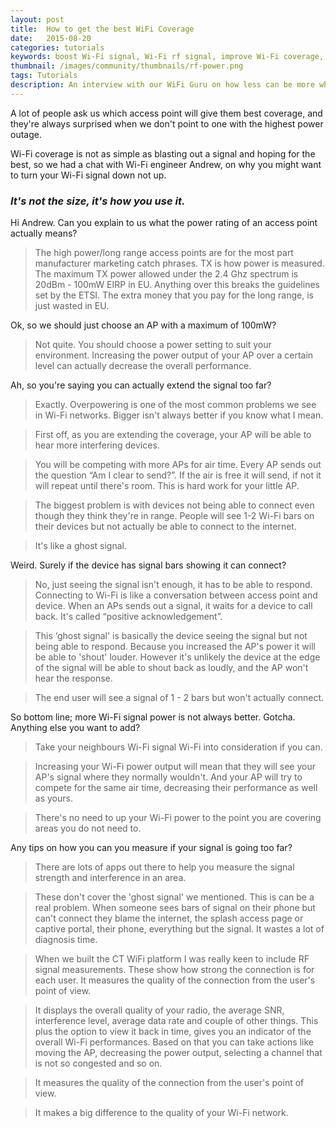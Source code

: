 ```yaml
---
layout: post
title:  How to get the best WiFi Coverage
date:   2015-08-20
categories: tutorials
keywords: boost Wi-Fi signal, Wi-Fi rf signal, improve Wi-Fi coverage, adjust Wi-Fi signal down, most powerful Wi-Fi router, best Wi-Fi access point signal
thumbnail: /images/community/thumbnails/rf-power.png
tags: Tutorials
description: An interview with our WiFi Guru on how less can be more when it comes to Wi-Fi power.
---
```


A lot of people ask us which access point will give them best coverage, and they're always surprised when we don't point to one with the highest power outage.

Wi-Fi coverage is not as simple as blasting out a signal and hoping for the best, so we had a chat with Wi-Fi engineer Andrew, on why you might want to turn your Wi-Fi signal down not up.

### _It's not the size, it's how you use it._

Hi Andrew. Can you explain to us what the power rating of an access point actually means?

>The high power/long range access points are for the most part manufacturer marketing catch phrases. TX is how power is measured. The maximum TX power allowed under the 2.4 Ghz spectrum is 20dBm - 100mW EIRP in EU. Anything over this breaks the guidelines set by the ETSI.
>The extra money that you pay for the long range, is just wasted in EU.

Ok, so we should just choose an AP with a maximum of 100mW?

>Not quite. You should choose a power setting to suit your environment. Increasing the power output of your AP over a certain level can actually decrease the overall performance.

Ah, so you're saying you can actually extend the signal too far?

>Exactly. Overpowering is one of the most common problems we see in Wi-Fi networks. Bigger isn't always better if you know what I mean.

>First off, as you are extending the coverage, your AP will be able to hear more interfering devices.

>You will be competing with more APs for air time. Every AP sends out the question “Am I clear to send?”. If the air is free it will send, if not it will repeat until there's room. This is hard work for your little AP.

>The biggest problem is with devices not being able to connect even though they think they're in range. People will see 1-2 Wi-Fi bars on their devices but not actually be able to connect to the internet.

>It's like a ghost signal.

Weird. Surely if the device has signal bars showing it can connect? <image of low signal bars on phone>

>No, just seeing the signal isn't enough, it has to be able to respond. Connecting to Wi-Fi is like a conversation between access point and device. When an APs sends out a signal, it waits for a device to call back. It's called “positive acknowledgement”.

>This ‘ghost signal' is basically the device seeing the signal but not being able to respond. Because you increased the AP's power it will be able to 'shout' louder. However it's unlikely the device at the edge of the signal will be able to shout back as loudly, and the AP won't hear the response.

>The end user will see a signal of 1 - 2 bars but won't actually connect.

So bottom line; more Wi-Fi signal power is not always better. Gotcha. Anything else you want to add?

>Take your neighbours Wi-Fi signal Wi-Fi into consideration if you can.

>Increasing your Wi-Fi power output will mean that they will see your AP's signal where they normally wouldn't. And your AP will try to compete for the same air time, decreasing their performance as well as yours.

>There's no need to up your Wi-Fi power to the point you are covering areas you do not need to.

Any tips on how you can you measure if your signal is going too far?

>There are lots of apps out there to help you measure the signal strength and interference in an area.
<app image of inference>

>These don't cover the 'ghost signal' we mentioned. This is can be a real problem. When someone sees bars of signal on their phone but can't connect they blame the internet, the splash access page or captive portal, their phone, everything but the signal. It wastes a lot of diagnosis time.

>When we built the CT WiFi platform I was really keen to include RF signal measurements. These show how strong the connection is for each user. It measures the quality of the connection from the user's point of view.

>It displays the overall quality of your radio, the average SNR, interference level, average data rate and couple of other things. This plus the option to view it back in time, gives you an indicator of the overall Wi-Fi performances. Based on that you can take actions like moving the AP, decreasing the power output, selecting a channel that is not so congested and so on.

>It measures the quality of the connection from the user's point of view.

>It makes a big difference to the quality of your Wi-Fi network.

<image of RF graphs>

